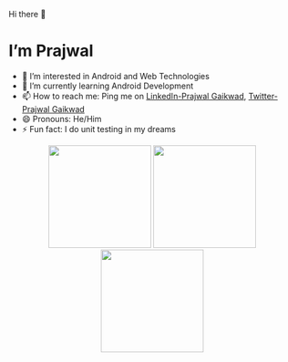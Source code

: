 Hi there 👋

# I’m Prajwal

- 👀 I’m interested in Android and Web Technologies
- 🌱 I’m currently learning Android Development
- 📫 How to reach me: Ping me on [LinkedIn-Prajwal Gaikwad](https://www.linkedin.com/in/prajwal-gaikwad-a522791a1/), [Twitter-Prajwal Gaikwad](https://twitter.com/iprajwalG)
- 😄 Pronouns: He/Him
- ⚡ Fun fact: I do unit testing in my dreams
 
 <p align="center">
<img height="180em" src="https://github-readme-stats.vercel.app/api?username=prajwalg7&&show_icons=true&title_color=ffffff&icon_color=bb2acf&text_color=daf7dc&bg_color=151515">          
<img height="180em" src="https://github-readme-stats.vercel.app/api/top-langs/?username=prajwalg7&theme=tokyonight&layout=compact">
<img height="180em" src="https://github-readme-streak-stats.herokuapp.com/?user=prajwalg7&theme=tokyonight">
  </p>



<!---
PrajwalG7/PrajwalG7 is a ✨ special ✨ repository because its `README.md` (this file) appears on your GitHub profile.
You can click the Preview link to take a look at your changes.
--->
